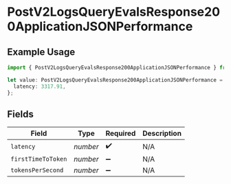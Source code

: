 # PostV2LogsQueryEvalsResponse200ApplicationJSONPerformance

## Example Usage

```typescript
import { PostV2LogsQueryEvalsResponse200ApplicationJSONPerformance } from "orq-poc-typescript-multi-env-version/models/operations";

let value: PostV2LogsQueryEvalsResponse200ApplicationJSONPerformance = {
  latency: 3317.91,
};
```

## Fields

| Field              | Type               | Required           | Description        |
| ------------------ | ------------------ | ------------------ | ------------------ |
| `latency`          | *number*           | :heavy_check_mark: | N/A                |
| `firstTimeToToken` | *number*           | :heavy_minus_sign: | N/A                |
| `tokensPerSecond`  | *number*           | :heavy_minus_sign: | N/A                |